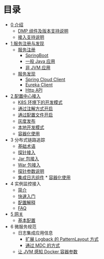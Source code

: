 # 目录

- [0 介绍](README.md)
  - [DMP 组件及版本支持说明](DMP-version.md)
  - [接入支持说明](Support-Lists.md)
- [1 服务注册与发现](eureka/README.md)
  - [服务注册](eureka/register.md) 
	- [SpringBoot](eureka/springboot.md)
	- [一般 Java 应用](eureka/jvm.md)
	- [非 JVM 应用](eureka/non_jvm.md)
  - [服务发现](eureka/discovey.md)
	- [Spring Cloud Client](eureka/spring-cloud-client.md)
	- [Eureka Client](eureka/eureka-client.md)
	- [Http API](eureka/api.md)
- [2 配置中心接入](apollo/README.md)
  - [K8S 环境下的开发模式](apollo/Apollo-ConfigSerivce-In-Docker-k8s.md)
  - [通过注解方式开启](apollo/annotation.md)
  - [通过配置文件开启](apollo/bootstrap.md)
  - [灰度发布](apollo/Apollo-GrayRule.md)
  - [本地开发模式](apollo/local-dev.md)
  - [容器化使用](apollo/docker.md)
- 3 分布式链路追踪
  - [基础术语](skywalking/base.md)
  - [探针接入](skywalking/README.md)
  - [Jar 包接入](skywalking/jar.md)
  - [War 包接入](skywalking/war.md)
  - [探针参数说明](skywalking/agent-settings.md)
  - [集成日志组件](skywalking/integration-log4j.md) \* [容器化使用](skywalking/docker.md)
- 4 实例监控接入
  - [简介](ac-collector/README.md)
  - [快速入门](ac-collector/QuickStart.md)
  - [配置解释](ac-collector/config/README.md)
  - [FAQ](ac-collector/FAQ.md)
- [5 网关](gateway/README.md)
  - [基本配置](gateway/op.md)
- 6 微服务规范
  - 日志集成应用信息
    - [扩展 Logback 的 PatternLayout 方式](spec/patternLayout.md)
    - [通过 MDC 的方式](spec/MDC.md)
  - [让 JVM 感知 Docker 容器参数](spec/jvm-docker.md)
